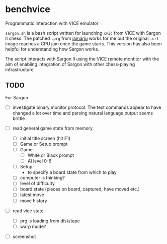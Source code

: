 # benchvice

Programmatic interaction with VICE emulator

`sargon.sh` is a bash script written for launching `xvic` from VICE with Sargon II chess. The patched `.prg` from [jamarju](https://github.com/jamarju/vic20-sargon-ii-chess) works for me but the original `.crt` image reaches a CPU jam once the game starts. This version has also been helpful for understanding how Sargon works. 

The script interacts with Sargon II using the VICE remote montitor with the aim of enabling integration of Sargon with other chess-playing infrastructure.

## TODO

For Sargon

* [ ] investigate binary monitor protocol. The text commands appear to have changed a lot over time and parsing natural language output seems brittle
* [ ] read general game state from memory
    * [ ] initial title screen (hit F1)
    * [ ] Game or Setup prompt
    * [ ] Game: 
        * [ ] White or Black prompt
        * [ ] AI level 0-6
    * [ ] Setup: 
        * to specify a board state from which to play
    * [ ] computer is thinking?
    * [ ] level of difficulty
    * [ ] board state (pieces on board, captured, have moved etc.)
    * [ ] latest move
    * [ ] move history
* [ ] read vice state
    * [ ] prg is loading from disk/tape
    * [ ] warp mode? 
* [ ] screenshot

